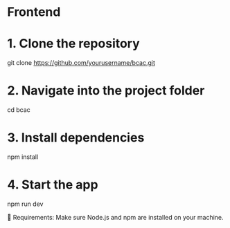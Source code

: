 # Frontend
# 1. Clone the repository
git clone https://github.com/yourusername/bcac.git

# 2. Navigate into the project folder
cd bcac

# 3. Install dependencies
npm install

# 4. Start the app
npm run dev

📌 Requirements: Make sure Node.js and npm are installed on your machine.

